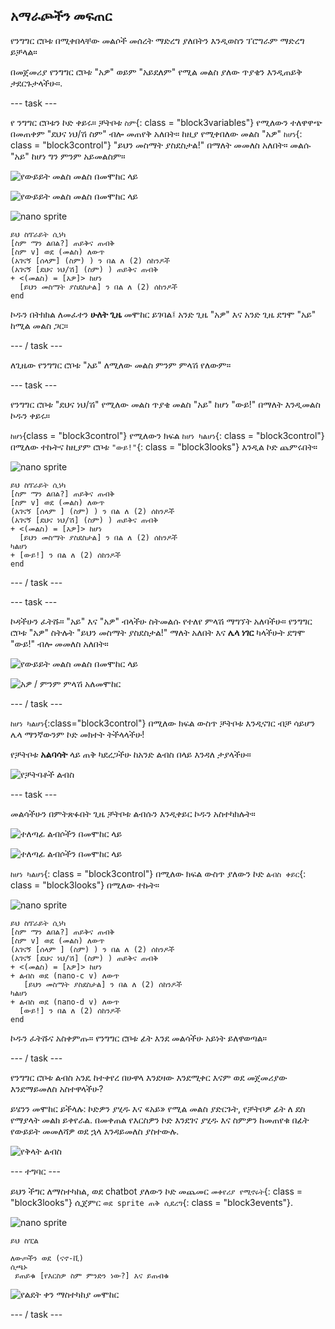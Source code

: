 ## አማራጮችን መፍጠር

የንግግር ሮቦቱ በሚቀበላቸው መልሶች መሰረት ማድረግ ያለበትን እንዲወስን ፕሮግራም ማድረግ ይቻላል።

በመጀመሪያ የንግግር ሮቦቱ "አዎ" ወይም "አይደለም" የሚል መልስ ያለው ጥያቄን እንዲጠይቅ ታደርጉታላችሁ።.

\--- task \---

የ ንግግር ሮቦቱን ኮድ ቀይሩ። ቻትቦቱ `ስም`{: class = "block3variables"} የሚለውን ተለዋዋጭ በመጠቀም "ደህና ነህ/ሽ ስም" ብሎ መጠየቅ አለበት። ከዚያ የሚቀበለው መልስ "አዎ" `ከሆነ`{: class = "block3control"} "ይህን መስማት ያስደስታል!" በማለት መመለስ አለበት። መልሱ "አይ" ከሆነ ግን ምንም አይመልስም።

![የውይይት መልስ መልስ በመሞከር ላይ](images/chatbot-if-test1-annotated.png)

![የውይይት መልስ መልስ በመሞከር ላይ](images/chatbot-if-test2.png)

![nano sprite](images/nano-sprite.png)

```blocks3
ይህ ስፕራይት ሲነካ
[ስም ማን ልበል?] ጠይቅና ጠብቅ
[ስም v] ወደ (መልስ) ለውጥ
(አገናኝ [ሰላም] (ስም) ) ን በል ለ (2) ሰከንዶች
(አገናኝ [ደህና ነህ/ሽ] (ስም) ) ጠይቅና ጠብቅ
+ <(መልስ) = [አዎ]> ከሆነ
  [ይህን መስማት ያስደስታል] ን በል ለ (2) ሰከንዶች
end
```

ኮዱን በትክክል ለመፈተን **ሁለት ጊዜ** መሞከር ይገባል፤ አንድ ጊዜ "አዎ" እና አንድ ጊዜ ደግሞ "አይ" ከሚል መልስ ጋር።

\--- / task \---

ለጊዜው የንግግር ሮቦቱ "አይ" ለሚለው መልስ ምንም ምላሽ የለውም።

\--- task \---

የንግግር ሮቦቱ "ደህና ነህ/ሽ" የሚለው መልስ ጥያቄ መልስ "አይ" ከሆነ "ውይ!" በማለት እንዲመልስ ኮዱን ቀይሩ።

`ከሆነ`{class = "block3control"} የሚለውን ክፍል `ከሆነ ካልሆነ`{: class = "block3control"} በሚለው ተኩትና ከዚያም ሮቦቱ `"ውይ!"`{: class = "block3looks"} እንዲል ኮድ ጨምሩበት።

![nano sprite](images/nano-sprite.png)

```blocks3
ይህ ስፕራይት ሲነካ
[ስም ማን ልበል?] ጠይቅና ጠብቅ
[ስም v] ወደ (መልስ) ለውጥ
(አገናኝ [ሰላም ] (ስም) ) ን በል ለ (2) ሰከንዶች
(አገናኝ [ደህና ነህ/ሽ] (ስም) ) ጠይቅና ጠብቅ
+ <(መልስ) = [አዎ]> ከሆነ
  [ይህን መስማት ያስደስታል] ን በል ለ (2) ሰከንዶች
ካልሆነ 
+ [ውይ!] ን በል ለ (2) ሰከንዶች
end
```

\--- / task \---

\--- task \---

ኮዳችሁን ፈትሹ። "አይ" እና "አዎ" ብላችሁ ስትመልሱ የተለየ ምላሽ ማግኘት አለባችሁ። የንግግር ሮቦቱ "አዎ" ስትሉት "ይህን መስማት ያስደስታል!" ማለት አለበት እና **ሌላ ነገር** ካላችሁት ደግሞ "ውይ!" ብሎ መመለስ አለበት።

![የውይይት መልስ መልስ በመሞከር ላይ](images/chatbot-if-test2.png)

![አዎ / ምንም ምላሽ አለመሞከር](images/chatbot-if-else-test.png)

\--- / task \---

`ከሆነ ካልሆነ`{:class="block3control"} በሚለው ክፍል ውስጥ ቻትቦቱ እንዲናገር ብቻ ሳይሆን ሌላ ማንኛውንም ኮድ መክተት ትችላላችሁ!

የቻትቦቱ **አልባሳት** ላይ ጠቅ ካደረጋችሁ ከአንድ ልብስ በላይ እንዳለ ታያላችሁ።

![የቻትባቶች ልብስ](images/chatbot-costume-view-annotated.png)

\--- task \---

መልሳችሁን በምትጽፉበት ጊዜ ቻትቦቱ ልብሱን እንዲቀይር ኮዱን አስተካክሉት።

![ተለጣፊ ልብሶችን በመሞከር ላይ](images/chatbot-costume-test1.png)

![ተለጣፊ ልብሶችን በመሞከር ላይ](images/chatbot-costume-test2.png)

`ከሆነ ካልሆነ`{: class = "block3control"} በሚለው ክፍል ውስጥ ያለውን ኮድ `ልብስ ቀይር`{: class = "block3looks"} በሚለው ተኩት።

![nano sprite](images/nano-sprite.png)

```blocks3
ይህ ስፕራይት ሲነካ
[ስም ማን ልበል?] ጠይቅና ጠብቅ
[ስም v] ወደ (መልስ) ለውጥ
(አገናኝ [ሰላም ] (ስም) ) ን በል ለ (2) ሰከንዶች
(አገናኝ [ደህና ነህ/ሽ] (ስም) ) ጠይቅና ጠብቅ
+ <(መልስ) = [አዎ]> ከሆነ 
+ ልብስ ወደ (nano-c v) ለውጥ
   [ይህን መስማት ያስደስታል] ን በል ለ (2) ሰከንዶች
ካልሆነ 
+ ልብስ ወደ (nano-d v) ለውጥ
  [ውይ!] ን በል ለ (2) ሰከንዶች
end
```

ኮዱን ፈትሹና አስቀምጡ። የንግግር ሮቦቱ ፊት እንደ መልሳችሁ አይነት ይለዋወጣል።

\--- / task \---

የንግግር ሮቦቱ ልብስ አንዴ ከተቀየረ በሁዋላ እንደዛው እንደሚቀር እናም ወደ መጀመሪያው እንደማይመለስ አስተዋላችሁ?

ይሄንን መሞከር ይችላሉ: ኮድዎን ያሂዱ እና «አይ» የሚል መልስ ያድርጉት, የቻትቦዎ ፊት ለ ደስ የማያላት መልክ ይቀየራል. በመቀጠል የእርስዎን ኮድ እንደገና ያሂዱ እና ስምዎን ከመጠየቁ በፊት የውይይት መመለሻዎ ወደ ኋላ እንዳይመለስ ያስተውሉ.

![የቅላት ልብስ](images/chatbot-costume-bug-test.png)

\--- ተግባር \---

ይህን ችግር ለማስተካከል, ወደ chatbot ያለውን ኮድ መጨመር `መቀየሪያ የሚኖሩት`{: class = "block3looks"} ሲጀምር `ወደ sprite ጠቅ ሲደረግ`{: class = "block3events"}.

![nano sprite](images/nano-sprite.png)

```blocks3
ይህ ስፒል

ለውጦችን ወደ (ናኖ-ቪ)
ሲጫኑ 
 ይጠይቁ [የእርስዎ ስም ምንድን ነው?] እና ይጠብቁ
```

![የልደት ቀን ማስተካከያ መሞከር](images/chatbot-costume-fix-test.png)

\--- / task \---